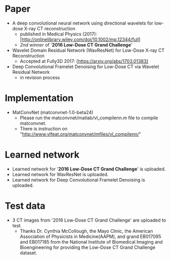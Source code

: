 Paper
===============
* A deep convolutional neural network using directional wavelets for low-dose X-ray CT reconstruction
  * published in Medical Physics (2017): [http://onlinelibrary.wiley.com/doi/10.1002/mp.12344/full]
  * *2nd winner* of '**2016 Low-Dose CT Grand Challenge**'
* Wavelet Domain Residual Network (WavResNet) for Low-Dose X-ray CT Reconstruction
  * Accepted at Fully3D 2017: [https://arxiv.org/abs/1703.01383]
* Deep Convolutional Framelet Denoising for Low-Dose CT via Wavelet Residual Network
  * in revision process

Implementation
===============
* MatConvNet (matconvnet-1.0-beta24)
  * Please run the matconvnet/matlab/vl_compilenn.m file to compile matconvnet.
  * There is instruction on "http://www.vlfeat.org/matconvnet/mfiles/vl_compilenn/"

Learned network
===============
* Learned network for '**2016 Low-Dose CT Grand Challenge**' is uploaded.
* Learned network for WavResNet is uploaded.
* Learned network for Deep Convolutional Framelet Denoising is uploaded.

Test data
===============
* 3 CT images from '2016 Low-Dose CT Grand Challenge' are uploaded to test.
  * Thanks Dr. Cynthia McCollough, the Mayo Clinic, the American Association of Physicists in Medicine(AAPM), and grand EB017095 and EB017185 from the National Institute of Biomedical Imaging and Bioengineering for providing the Low-Dose CT Grand Challenge dataset.
 
